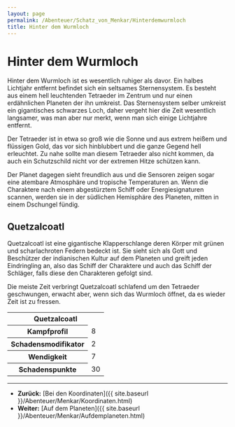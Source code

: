 ```yaml
---
layout: page
permalink: /Abenteuer/Schatz_von_Menkar/Hinterdemwurmloch
title: Hinter dem Wurmloch
---
```


# Hinter dem Wurmloch

Hinter dem Wurmloch ist es wesentlich ruhiger als davor. Ein halbes Lichtjahr entfernt befindet sich ein seltsames Sternensystem. Es besteht aus einem hell leuchtenden Tetraeder im Zentrum und nur einen erdähnlichen Planeten der ihn umkreist. Das Sternensystem selber umkreist ein gigantisches schwarzes Loch, daher vergeht hier die Zeit wesentlich langsamer, was man aber nur merkt, wenn man sich einige Lichtjahre entfernt.

Der Tetraeder ist in etwa so groß wie die Sonne und aus extrem heißem und flüssigen Gold, das vor sich hinblubbert und die ganze Gegend hell erleuchtet. Zu nahe sollte man diesem Tetraeder also nicht kommen, da auch ein Schutzschild nicht vor der extremen Hitze schützen kann.

Der Planet dagegen sieht freundlich aus und die Sensoren zeigen sogar eine atembare Atmosphäre und tropische Temperaturen an. Wenn die Charaktere nach einem abgestürztem Schiff oder Energiesignaturen scannen, werden sie in der südlichen Hemisphäre des Planeten, mitten in einem Dschungel fündig.

## Quetzalcoatl

Quetzalcoatl ist eine gigantische Klapperschlange deren Körper mit grünen und scharlachroten Federn bedeckt ist. Sie sieht sich als Gott und Beschützer der indianischen Kultur auf dem Planeten und greift jeden Eindringling an, also das Schiff der Charaktere und auch das Schiff der Schläger, falls diese den Charakteren gefolgt sind.

Die meiste Zeit verbringt Quetzalcoatl schlafend um den Tetraeder geschwungen, erwacht aber, wenn sich das Wurmloch öffnet, da es wieder Zeit ist zu fressen.

<table>
<tbody>
<tr><th colspan="2">Quetzalcoatl</th></tr>
<tr><th>Kampfprofil</th><td>8</td></tr>
<tr><th>Schadensmodifikator</th><td>2</td></tr>
<tr><th>Wendigkeit</th><td>7</td></tr>
<tr><th>Schadenspunkte</th><td>30</td></tr>
</tbody>
</table>

***
- **Zurück:** [Bei den Koordinaten]({{ site.baseurl }}/Abenteuer/Menkar/Koordinaten.html)
- **Weiter:** [Auf dem Planeten]({{ site.baseurl }}/Abenteuer/Menkar/Aufdemplaneten.html)

